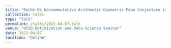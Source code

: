 ```yaml
---
title: "Recht-Re Noncommutative Arithmetic-Geometric Mean Conjecture is False"
collection: talks
type: "Talk"
permalink: /talks/2021-04-07-talk
venue: "UCSD Optimization and Data Science Seminar"
date: 2021-04-07
location: "Online"
---
```

